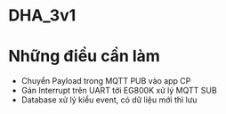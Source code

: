 # DHA_3v1
# Những điều cần làm

- Chuyển Payload trong MQTT PUB vào app CP
- Gán Interrupt trên UART tới EG800K xử lý MQTT SUB
- Database xử lý kiểu event, có dữ liệu mới thì lưu
